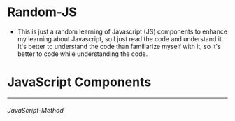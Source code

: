 # Random-JS
- This is just a random learning of Javascript (JS) components to enhance my learning about Javascript, so I just read the code and understand it. It's better to understand the code than familiarize myself with it, so it's better to code while understanding the code.

<h1>JavaScript Components</h1>
<hr>
<h6>JavaScript-Method</h6>
